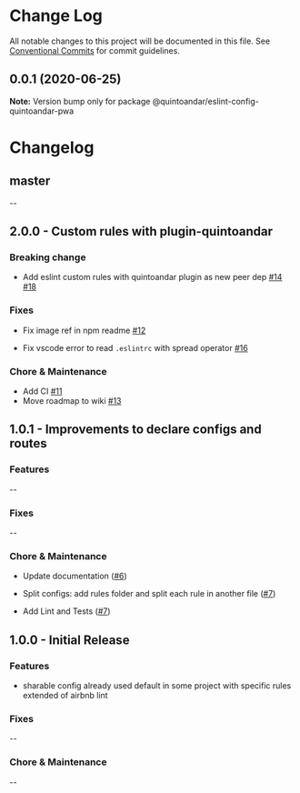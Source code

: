 # Change Log

All notable changes to this project will be documented in this file.
See [Conventional Commits](https://conventionalcommits.org) for commit guidelines.

## 0.0.1 (2020-06-25)

**Note:** Version bump only for package @quintoandar/eslint-config-quintoandar-pwa





# Changelog

## master

--

## 2.0.0 - Custom rules with plugin-quintoandar

### Breaking change

- Add eslint custom rules with quintoandar plugin as new peer dep [#14](https://github.com/quintoandar/eslint-config-quintoandar/pull/14) [#18](https://github.com/quintoandar/eslint-config-quintoandar/pull/18)

### Fixes

- Fix image ref in npm readme [#12](https://github.com/quintoandar/eslint-config-quintoandar/pull/12)

- Fix vscode error to read `.eslintrc` with spread operator [#16](https://github.com/quintoandar/eslint-config-quintoandar/pull/16)

### Chore & Maintenance

- Add CI [#11](https://github.com/quintoandar/eslint-config-quintoandar/pull/11)
- Move roadmap to wiki [#13](https://github.com/quintoandar/eslint-config-quintoandar/pull/13)

## 1.0.1 - Improvements to declare configs and routes

### Features

--

### Fixes

--

### Chore & Maintenance

- Update documentation ([#6](https://github.com/quintoandar/eslint-config-quintoandar/pull/6))

- Split configs: add rules folder and split each rule in another file ([#7](https://github.com/quintoandar/eslint-config-quintoandar/pull/7))

- Add Lint and Tests ([#7](https://github.com/quintoandar/eslint-config-quintoandar/pull/7))

## 1.0.0 - Initial Release

### Features

- sharable config already used default in some project with specific rules extended of airbnb lint

### Fixes

--

### Chore & Maintenance

--
